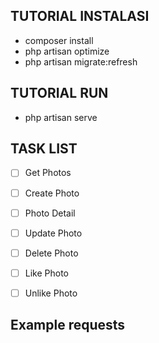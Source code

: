 ## TUTORIAL INSTALASI

- composer install
- php artisan optimize
- php artisan migrate:refresh

## TUTORIAL RUN
- php artisan serve

## TASK LIST
- [ ] Get Photos
- [ ] Create Photo
- [ ] Photo Detail
- [ ] Update Photo
- [ ] Delete Photo
- [ ] Like Photo
- [ ] Unlike Photo


## Example requests